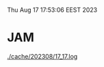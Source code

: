 Thu Aug 17 17:53:06 EEST 2023
# JAM
<a href='./cache/202308/17_17.log'>./cache/202308/17_17.log</a>
